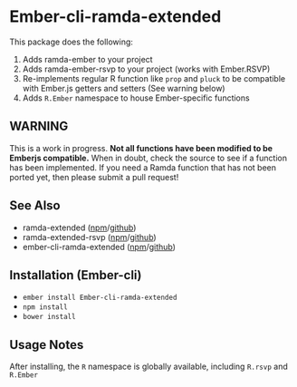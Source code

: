 # Ember-cli-ramda-extended

This package does the following:

1. Adds ramda-ember to your project
2. Adds ramda-ember-rsvp to your project (works with Ember.RSVP)
3. Re-implements regular R function like `prop` and `pluck` to be compatible with Ember.js getters and setters (See warning below)
4. Adds `R.Ember` namespace to house Ember-specific functions

## WARNING

This is a work in progress.
**Not all functions have been modified to be Emberjs compatible.**
When in doubt, check the source to see if a function has been implemented.
If you need a Ramda function that has not been ported yet, then please submit a pull request!

## See Also

* ramda-extended ([npm](https://www.npmjs.com/package/ramda-extended)/[github](https://github.com/mediasuitenz/ramda-extended))
* ramda-extended-rsvp ([npm](https://www.npmjs.com/package/ramda-extended-rsvp)/[github](https://github.com/mediasuitenz/ramda-extended-rsvp))
* ember-cli-ramda-extended ([npm](https://www.npmjs.com/package/ember-cli-ramda-extended)/[github](https://github.com/mediasuitenz/ember-cli-ramda-extended))


## Installation (Ember-cli)

* `ember install Ember-cli-ramda-extended`
* `npm install`
* `bower install`


## Usage Notes

After installing, the `R` namespace is globally available, including `R.rsvp` and `R.Ember`
